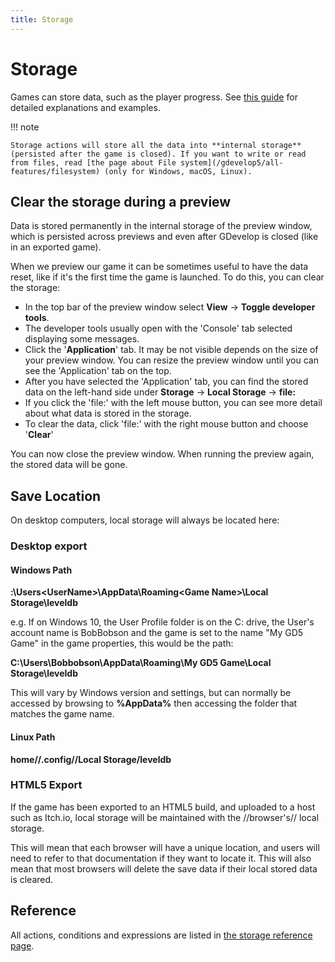 ```yaml
---
title: Storage
---
```

# Storage

Games can store data, such as the player progress. See [this guide](/gdevelop5/tutorials/storage-action-explained) for detailed explanations and examples.

!!! note

    Storage actions will store all the data into **internal storage** (persisted after the game is closed). If you want to write or read from files, read [the page about File system](/gdevelop5/all-features/filesystem) (only for Windows, macOS, Linux).

## Clear the storage during a preview

Data is stored permanently in the internal storage of the preview window, which is persisted across previews and even after GDevelop is closed (like in an exported game).

When we preview our game it can be sometimes useful to have the data reset, like if it's the first time the game is launched. To do this, you can clear the storage:

- In the top bar of the preview window select **View** -> **Toggle developer tools**.
- The developer tools usually open with the 'Console' tab selected displaying some messages.
- Click the '**Application**' tab. It may be not visible depends on the size of your preview window. You can resize the preview window until you can see the 'Application' tab on the top.
- After you have selected the 'Application' tab, you can find the stored data on the left-hand side under **Storage** -> **Local Storage** -> **file:**
- If you click the 'file:' with the left mouse button, you can see more detail about what data is stored in the storage.
- To clear the data, click 'file:' with the right mouse button and choose '**Clear**'

You can now close the preview window. When running the preview again, the stored data will be gone.

## Save Location

On desktop computers, local storage will always be located here:

### Desktop export

#### Windows Path

**<User Path Drive Letter>:\Users\<UserName>\AppData\Roaming\<Game Name>\Local Storage\leveldb**

e.g. If on Windows 10, the User Profile folder is on the C: drive, the User's account name is BobBobson and the game is set to the name "My GD5 Game" in the game properties, this would be the path:

**C:\Users\Bobbobson\AppData\Roaming\My GD5 Game\Local Storage\leveldb**

This will vary by Windows version and settings, but can normally be accessed by browsing to **%AppData%** then accessing the folder that matches the game name.

#### Linux Path

**home/<UserName>/.config/<Game Name>/Local Storage/leveldb**

### HTML5 Export

If the game has been exported to an HTML5 build, and uploaded to a host such as Itch.io, local storage will be maintained with the //browser's// local storage.

This will mean that each browser will have a unique location, and users will need to refer to that documentation if they want to locate it. This will also mean that most browsers will delete the save data if their local stored data is cleared.

## Reference

All actions, conditions and expressions are listed in [the storage reference page](/gdevelop5/all-features/storage/reference/).